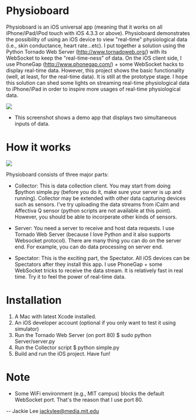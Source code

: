 Physioboard
============
Physioboard is an iOS universal app (meaning that it works on all iPhone/iPad/iPod touch 
with iOS 4.3.3 or above). Physioboard demonstrates the possibility of using an iOS 
device to view "real-time" physiological data (i.e., skin conductance, heart rate...etc).
I put together a solution using the Python Tornado Web Server (http://www.tornadoweb.org/) with
its WebSocket to keep the "real-time-ness" of data. On the iOS client side, I use 
PhoneGap (http://www.phonegap.com/) + some WebSocket hacks to display real-time data. 
However, this project shows the basic functionality (well, at least, for the real-time data).
It is still at the prototype stage. I hope this solution can shed some lights on streaming 
real-time physiological data to iPhone/iPad in order to inspire more usages of
real-time physiological data.

[![](https://github.com/jackylee0424/Physioboard/raw/master/physioboard-screenshot.jpg)](https://github.com/jackylee0424/Physioboard/raw/master/physioboard-screenshot.jpg)

* This screenshot shows a demo app that displays two simultaneous inputs of data.


How it works
============
[![](https://github.com/jackylee0424/Physioboard/raw/master/physioboard-diagram.jpg)](https://github.com/jackylee0424/Physioboard/raw/master/physioboard-diagram.jpg)

Physioboard consists of three major parts:

* Collector: 
This is data collection client. You may start from doing $python simple.py (before you do it, make sure your server is up and running). Collector may be extended with other data capturing devices such as sensors. I've try uploading the data streams from iCalm and Affectiva Q sensor (python scripts are not available at this point). However, you should be able to incorperate other kinds of sensors. 

* Server:
You need a server to receive and host data requests. I use Tornado Web Server (because I love Python and it also supports Websocket protocol). There are many thing you can do on the server end. For example, you can do data processing on server end. 

* Spectator:
This is the exciting part, the Spectator. All iOS devices can be Spectators after they install this app. I use PhoneGap + some WebSocket tricks to receive the data stream. It is relatively fast in real time. Try it to feel the power of real-time data.


Installation
=============
1. A Mac with latest Xcode installed.
2. An iOS developer account (optional if you only want to test it using simulator)
3. Run the Tornado Web Server (on port 80) $ sudo python Server/server.py
4. Run the Collector script $ python simple.py
5. Build and run the iOS project. Have fun!


Note
=============
* Some WiFi environment (e.g., MIT campus) blocks the default WebSocket port. That's the reason that I use port 80.

-- 
Jackie Lee
jackylee@media.mit.edu
